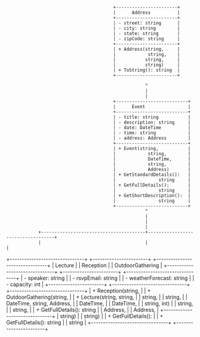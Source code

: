                                             +-----------------------+
                                            |      Address          |
                                            +-----------------------+
                                            | - street: string      |
                                            | - city: string        |
                                            | - state: string       |
                                            | - zipCode: string     |
                                            +-----------------------+
                                            | + Address(string,     |
                                            |            string,    |
                                            |           string,     |
                                            |           string)     |
                                            | + ToString(): string  |
                                            +-----------------------+

                                                        ^
                                                        |
                                                        |
                                            +---------------------------+
                                            |      Event                |
                                            +---------------------------+
                                            | - title: string           |
                                            | - description: string     |
                                            | - date: DateTime          |
                                            | - time: string            |
                                            | - address: Address        |
                                            +---------------------------+
                                            | + Event(string,           |
                                            |            string,        |
                                            |            DateTime,      |
                                            |            string,        |
                                            |            Address)       |
                                            | + GetStandardDetails():   | 
                                            |                string     |
                                            | + GetFullDetails():       |
                                            |                string     |
                                            | + GetShortDescription():  |
                                            |                string     |
                                            +---------------------------+
                                                        ^
                                                        |
                                                        |
                                                        |
                +---------------------------------------+-----------------------------------+
                |                                       |                                   |
+-------------------------------+           +-----------------------+      +--------------------------------+
|      Lecture                  |           |     Reception         |      |  OutdoorGathering              |
+-------------------------------+           +-----------------------+      +--------------------------------+
| - speaker: string             |           | - rsvpEmail: string   |      | - weatherForecast: string      |
| - capacity: int               |           +-----------------------+      +-------------------------------+
+-------------------------------+           | + Reception(string,   |      | + OutdoorGathering(string,     |
| + Lecture(string, string,     |           |            string,    |      |                    string,     |
|   DateTime, string, Address,  |           |            DateTime,  |      |                    DateTime,   |
|   string, int)                |           |            string,    |      |                    string,     |
| + GetFullDetails(): string    |           |            Address,   |      |                    Address,    |
+-------------------------------+           |            string)    |      |                    string)     |
                                            | + GetFullDetails():   |      | + GetFullDetails(): string     |
                                            |            string     |      +--------------------------------+
                                            +-----------------------+             
                                            


